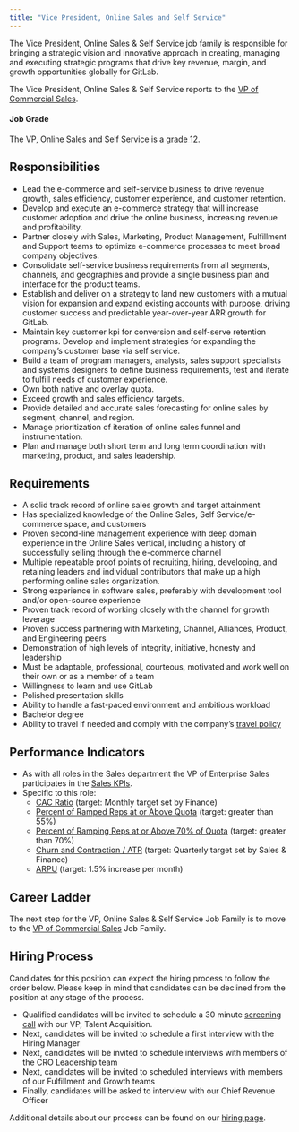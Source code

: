 ```yaml
---
title: "Vice President, Online Sales and Self Service"
---
```


The Vice President, Online Sales & Self Service job family is responsible for bringing a strategic vision and innovative approach in creating, managing and executing strategic programs that drive key revenue, margin, and growth opportunities globally for GitLab.

The Vice President, Online Sales & Self Service reports to the [VP of Commercial Sales](/job-families/sales/vp-of-commercial-sales/).

#### Job Grade

The VP, Online Sales and Self Service is a [grade 12](/handbook/total-rewards/compensation/compensation-calculator/#gitlab-job-grades).

## Responsibilities

- Lead the e-commerce and self-service business to drive revenue growth, sales efficiency, customer experience, and customer retention.
- Develop and execute an e-commerce strategy that will increase customer adoption and drive the online business, increasing revenue and profitability.
- Partner closely with Sales, Marketing, Product Management, Fulfillment and Support teams to optimize e-commerce processes to meet broad company objectives.
- Consolidate self-service business requirements from all segments, channels, and geographies and provide a single business plan and interface for the product teams.
- Establish and deliver on a strategy to land new customers with a mutual vision for expansion and expand existing accounts with purpose, driving customer success and predictable year-over-year ARR growth for GitLab.
- Maintain key customer kpi for conversion and self-serve retention programs. Develop and implement strategies for expanding the company’s customer base via self service.
- Build a team of program managers, analysts, sales support specialists and systems designers to define business requirements, test and iterate to fulfill needs of customer  experience.
- Own both native and overlay quota.
- Exceed growth and sales efficiency targets.
- Provide detailed and accurate sales forecasting for online sales by segment, channel, and region.
- Manage prioritization of iteration of online sales funnel and instrumentation.
- Plan and manage both short term and long term coordination with marketing, product, and sales leadership.

## Requirements

- A solid track record of online sales growth and target attainment  
- Has specialized knowledge of the Online Sales, Self Service/e-commerce space, and customers
- Proven second-line management experience with deep domain experience in the Online Sales vertical, including a history of successfully selling through the e-commerce channel
- Multiple repeatable proof points of recruiting, hiring, developing, and retaining leaders and individual contributors that make up a high performing online sales organization.
- Strong experience in software sales, preferably with development tool and/or open-source experience
- Proven track record of working closely with the channel for growth leverage
- Proven success partnering with Marketing, Channel, Alliances, Product, and Engineering peers
- Demonstration of high levels of integrity, initiative, honesty and leadership
- Must be adaptable, professional, courteous, motivated and work well on their own or as a member of a team
- Willingness to learn and use GitLab
- Polished presentation skills
- Ability to handle a fast-paced environment and ambitious workload
- Bachelor degree
- Ability to travel if needed and comply with the company’s [travel policy](/handbook/travel/)

## Performance Indicators

- As with all roles in the Sales department the VP of Enterprise Sales participates in the [Sales KPIs](https://internal-handbook.gitlab.io/handbook/company/performance-indicators/sales/#kpi-summary).
- Specific to this role:
  - [CAC Ratio](https://internal-handbook.gitlab.io/handbook/company/performance-indicators/sales/#cac-ratio) (target: Monthly target set by Finance)
  - [Percent of Ramped Reps at or Above Quota](https://internal-handbook.gitlab.io/handbook/company/performance-indicators/sales/#percent-of-ramped-reps-at-or-above-quota) (target: greater than 55%)
  - [Percent of Ramping Reps at or Above 70% of Quota](https://internal-handbook.gitlab.io/handbook/company/performance-indicators/sales/#percent-of-ramping-reps-at-or-above-70-of-quota) (target: greater than 70%)
  - [Churn and Contraction / ATR](https://internal-handbook.gitlab.io/handbook/company/performance-indicators/sales/#churn-and-contraction-atr) (target: Quarterly target set by Sales & Finance)
  - [ARPU](https://internal-handbook.gitlab.io/handbook/company/performance-indicators/sales/#arpu) (target: 1.5% increase per month)

## Career Ladder

The next step for the VP, Online Sales & Self Service Job Family is to move to the [VP of Commercial Sales](/job-families/sales/vp-of-commercial-sales/) Job Family.

## Hiring Process

Candidates for this position can expect the hiring process to follow the order below. Please keep in mind that candidates can be declined from the position at any stage of the process.

- Qualified candidates will be invited to schedule a 30 minute [screening call](/handbook/hiring/interviewing/#screening-call) with our VP, Talent Acquisition.
- Next, candidates will be invited to schedule a first interview with the Hiring Manager
- Next, candidates will be invited to schedule interviews with members of the CRO Leadership team
- Next, candidates will be invited to scheduled interviews with members of our Fulfillment and Growth teams
- Finally, candidates will be asked to interview with our Chief Revenue Officer

Additional details about our process can be found on our [hiring page](/handbook/hiring/).
